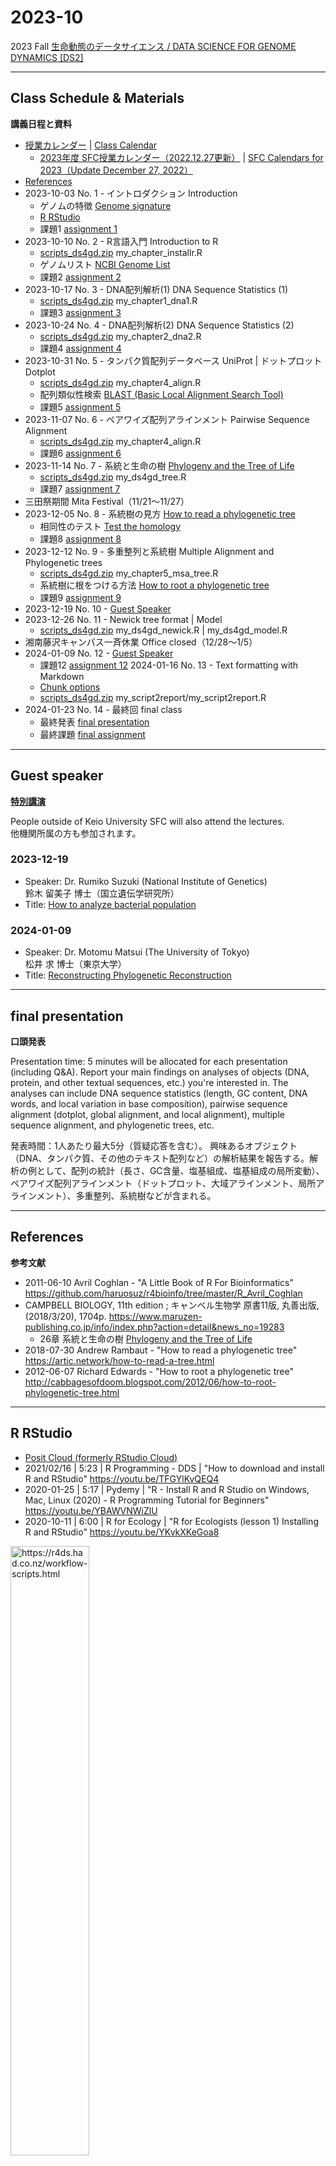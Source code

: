 # 2023-10

2023 Fall
[生命動態のデータサイエンス / DATA SCIENCE FOR GENOME DYNAMICS [DS2]](https://sol.sfc.keio.ac.jp/courses/9132)

----------

## Class Schedule & Materials
**講義日程と資料**

- [授業カレンダー](https://www.sfc.keio.ac.jp/faculty/calendars/class_calendar.html) | 
[Class Calendar](https://www.sfc.keio.ac.jp/en/faculty/calendars/class_calendar.html)
  - [2023年度 SFC授業カレンダー（2022.12.27更新）](https://www.sfc.keio.ac.jp/doc/2023_classcalendars_jp.pdf) | 
[SFC Calendars for 2023（Update December 27, 2022）](https://www.sfc.keio.ac.jp/en/docs/2023_classcalendars_en.pdf)
- [References](#references)
- 2023-10-03 No. 1 - イントロダクション Introduction
  - ゲノムの特徴 [Genome signature](https://github.com/haruosuz/DS4GD/blob/master/2018/CaseStudy.md#genome-signature)
  - [R RStudio](#r-rstudio)
  - 課題1 [assignment 1](https://github.com/haruosuz/DS4GD/blob/master/2023-10/CaseStudy.md#assignment-1)
- 2023-10-10 No. 2 - R言語入門 Introduction to R
  - [scripts_ds4gd.zip](https://github.com/haruosuz/DS4GD/raw/master/2023-10/scripts_ds4gd.zip) my_chapter_installr.R
  - ゲノムリスト [NCBI Genome List](https://github.com/haruosuz/DS4GD/blob/master/2021/CaseStudy.md#ncbi-genome-list)
  - 課題2 [assignment 2](https://github.com/haruosuz/DS4GD/blob/master/2023-10/CaseStudy.md#assignment-2)
- 2023-10-17 No. 3 - DNA配列解析(1) DNA Sequence Statistics (1)
  - [scripts_ds4gd.zip](https://github.com/haruosuz/DS4GD/raw/master/2023-10/scripts_ds4gd.zip) my_chapter1_dna1.R
  - 課題3 [assignment 3](https://github.com/haruosuz/DS4GD/blob/master/2023-10/CaseStudy.md#assignment-3)
- 2023-10-24 No. 4 - DNA配列解析(2) DNA Sequence Statistics (2)
  - [scripts_ds4gd.zip](https://github.com/haruosuz/DS4GD/raw/master/2023-10/scripts_ds4gd.zip) my_chapter2_dna2.R
  - 課題4 [assignment 4](https://github.com/haruosuz/DS4GD/blob/master/2023-10/CaseStudy.md#assignment-4)
- 2023-10-31 No. 5 - タンパク質配列データベース UniProt | ドットプロット Dotplot
  - [scripts_ds4gd.zip](https://github.com/haruosuz/DS4GD/raw/master/2023-10/scripts_ds4gd.zip) my_chapter4_align.R
  - 配列類似性検索 [BLAST (Basic Local Alignment Search Tool)](https://github.com/haruosuz/DS4GD/blob/master/2020/CaseStudy.md#blast)
  - 課題5 [assignment 5](https://github.com/haruosuz/DS4GD/blob/master/2023-10/CaseStudy.md#assignment-5)
- 2023-11-07 No. 6 - ペアワイズ配列アラインメント Pairwise Sequence Alignment
  - [scripts_ds4gd.zip](https://github.com/haruosuz/DS4GD/raw/master/2023-10/scripts_ds4gd.zip) my_chapter4_align.R
  - 課題6 [assignment 6](https://github.com/haruosuz/DS4GD/blob/master/2023-10/CaseStudy.md#assignment-6)
- 2023-11-14 No. 7 - 系統と生命の樹 [Phylogeny and the Tree of Life](https://www.maruzen-publishing.co.jp/files/書籍営業部/講義用資料/2018/キャンベル11授業用パワポサンプル26_Lecture_Presentation.pdf)
  - [scripts_ds4gd.zip](https://github.com/haruosuz/DS4GD/raw/master/2023-10/scripts_ds4gd.zip) my_ds4gd_tree.R
  - 課題7 [assignment 7](https://github.com/haruosuz/DS4GD/blob/master/2023-10/CaseStudy.md#assignment-7)
- 三田祭期間 Mita Festival（11/21～11/27）
- 2023-12-05 No. 8 - 系統樹の見方 [How to read a phylogenetic tree](https://artic.network/how-to-read-a-tree.html)
  - 相同性のテスト [Test the homology](https://github.com/haruosuz/DS4GD/blob/master/2020/CaseStudy.md#ncbi-blast)
  - 課題8 [assignment 8](https://github.com/haruosuz/DS4GD/blob/master/2023-10/CaseStudy.md#assignment-8)
- 2023-12-12 No. 9 - 多重整列と系統樹 Multiple Alignment and Phylogenetic trees
  - [scripts_ds4gd.zip](https://github.com/haruosuz/DS4GD/raw/master/2023-10/scripts_ds4gd.zip) my_chapter5_msa_tree.R
  - 系統樹に根をつける方法 [How to root a phylogenetic tree](http://cabbagesofdoom.blogspot.com/2012/06/how-to-root-phylogenetic-tree.html)
  - 課題9 [assignment 9](https://github.com/haruosuz/DS4GD/blob/master/2023-10/CaseStudy.md#assignment-9)
- 2023-12-19 No. 10 - [Guest Speaker](#guest-speaker)
- 2023-12-26 No. 11 - Newick tree format | Model
  - [scripts_ds4gd.zip](https://github.com/haruosuz/DS4GD/raw/master/2023-10/scripts_ds4gd.zip) my_ds4gd_newick.R | my_ds4gd_model.R
- 湘南藤沢キャンパス一斉休業 Office closed（12/28～1/5）
- 2024-01-09 No. 12 - [Guest Speaker](#guest-speaker)
  - 課題12 [assignment 12](https://github.com/haruosuz/DS4GD/blob/master/2023-10/CaseStudy.md#assignment-12)
2024-01-16 No. 13 - Text formatting with Markdown
  - [Chunk options](https://github.com/haruosuz/DS4GD/blob/master/2020/CaseStudy.md#chunk-options)
  - [scripts_ds4gd.zip](https://github.com/haruosuz/DS4GD/raw/master/2023-10/scripts_ds4gd.zip) my_script2report/my_script2report.R
- 2024-01-23 No. 14 - 最終回 final class
  - 最終発表 [final presentation](#final-presentation)
  - 最終課題 [final assignment](https://github.com/haruosuz/DS4GD/blob/master/2023-10/CaseStudy.md#final-assignment)

----------
## Guest speaker
**[特別講演](https://www.sfc.keio.ac.jp/faculty/class/special_lecture.html)**

People outside of Keio University SFC will also attend the lectures.  
他機関所属の方も参加されます。  


### 2023-12-19
- Speaker: Dr. Rumiko Suzuki (National Institute of Genetics)  
鈴木 留美子 博士（国立遺伝学研究所）
- Title: [How to analyze bacterial population](https://github.com/haruosuz/DS4GD/tree/master/2023-10/guest-speaker/2023-12-19)

### 2024-01-09
- Speaker: Dr. Motomu Matsui (The University of Tokyo)  
松井 求 博士（東京大学）
- Title: [Reconstructing Phylogenetic Reconstruction](https://drive.google.com/file/d/1n4QLZFSmq2d0bydRkxDoB38staPwKwjA/view?usp=sharing)

----------
## final presentation
**口頭発表**

Presentation time: 5 minutes will be allocated for each presentation (including Q&A).
Report your main findings on analyses of objects (DNA, protein, and other textual sequences, etc.) you're interested in. The analyses can include DNA sequence statistics (length, GC content, DNA words, and local variation in base composition), pairwise sequence alignment (dotplot, global alignment, and local alignment), multiple sequence alignment, and phylogenetic trees, etc.

発表時間：1人あたり最大5分（質疑応答を含む）。
興味あるオブジェクト（DNA、タンパク質、その他のテキスト配列など）の解析結果を報告する。解析の例として、配列の統計（長さ、GC含量、塩基組成、塩基組成の局所変動）、ペアワイズ配列アラインメント（ドットプロット、大域アラインメント、局所アラインメント）、多重整列、系統樹などが含まれる。

----------
## References
**参考文献**

- 2011-06-10 Avril Coghlan - "A Little Book of R For Bioinformatics" https://github.com/haruosuz/r4bioinfo/tree/master/R_Avril_Coghlan
- CAMPBELL BIOLOGY, 11th edition ; キャンベル生物学 原書11版, 丸善出版, (2018/3/20), 1704p. https://www.maruzen-publishing.co.jp/info/index.php?action=detail&news_no=19283
  - 26章 系統と生命の樹 [Phylogeny and the Tree of Life](https://www.maruzen-publishing.co.jp/files/書籍営業部/講義用資料/2018/キャンベル11授業用パワポサンプル26_Lecture_Presentation.pdf)
- 2018-07-30 Andrew Rambaut - "How to read a phylogenetic tree" https://artic.network/how-to-read-a-tree.html
- 2012-06-07 Richard Edwards - "How to root a phylogenetic tree" http://cabbagesofdoom.blogspot.com/2012/06/how-to-root-phylogenetic-tree.html

----------
## R RStudio
- [Posit Cloud (formerly RStudio Cloud)](https://github.com/haruosuz/r4bioinfo/blob/master/references/RStudioCloud.md)
- 2021/02/16 | 5:23 | R Programming - DDS | "How to download and install R and RStudio" https://youtu.be/TFGYlKvQEQ4
- 2020-01-25 | 5:17 | Pydemy | "R - Install R and R Studio on Windows, Mac, Linux (2020) - R Programming Tutorial for Beginners" https://youtu.be/YBAWVNWiZlU
- 2020-10-11 | 6:00 | R for Ecology | "R for Ecologists (lesson 1) Installing R and RStudio" https://youtu.be/YKvkXKeGoa8

<img src="https://d33wubrfki0l68.cloudfront.net/8a64bb047429d7ae0e2acae35c40e421e6439bf6/80e5d/diagrams/rstudio-editor.png" alt="https://r4ds.had.co.nz/workflow-scripts.html" width=50%>

----------
